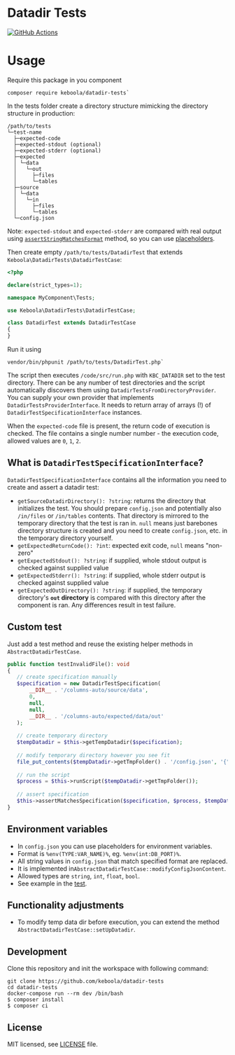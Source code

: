 # Datadir Tests

[![GitHub Actions](https://github.com/keboola/datadir-tests/actions/workflows/push.yml/badge.svg)](https://github.com/keboola/datadir-tests/actions/workflows/push.yml)

# Usage

Require this package in you component

```shell
composer require keboola/datadir-tests`
```

In the tests folder create a directory structure mimicking the directory structure in production:

```text
/path/to/tests
└─test-name
  ├─expected-code
  ├─expected-stdout (optional)
  ├─expected-stderr (optional)
  ├─expected
  │ └─data
  │   └─out
  │     ├─files
  │     └─tables
  ├─source
  │ └─data
  │   └─in
  │     ├─files
  │     └─tables
  └─config.json
```

Note: `expected-stdout` and `expected-stderr` 
are compared with real output using [`assertStringMatchesFormat`](https://phpunit.readthedocs.io/en/9.3/assertions.html#assertstringmatchesformat) method,
so you can use [placeholders](https://phpunit.readthedocs.io/en/9.5/assertions.html#assertstringmatchesformat).

Then create empty `/path/to/tests/DatadirTest` that extends `Keboola\DatadirTests\DatadirTestCase`:

```php
<?php

declare(strict_types=1);

namespace MyComponent\Tests;

use Keboola\DatadirTests\DatadirTestCase;

class DatadirTest extends DatadirTestCase
{
}

``` 

Run it using 

```shell
vendor/bin/phpunit /path/to/tests/DatadirTest.php`
```

The script then executes `/code/src/run.php` with `KBC_DATADIR` set to the test directory. There can be any number of test directories and the script automatically discovers them using `DatadirTestsFromDirectoryProvider`. You can supply your own provider that implements `DatadirTestsProviderInterface`. It needs to return array of arrays (!) of `DatadirTestSpecificationInterface` instances. 

When the `expected-code` file is present, the return code of execution is checked. The file contains a single number number - the execution code, allowed values are `0`, `1`, `2`.

## What is `DatadirTestSpecificationInterface`?

`DatadirTestSpecificationInterface` contains all the information you need to create and assert a datadir test:
 * `getSourceDatadirDirectory(): ?string`: returns the directory that initializes the test. You should prepare `config.json` and potentially also `/in/files` or `/in/tables` contents. That directory is mirrored to the temporary directory that the test is ran in. `null` means just barebones directory structure is created and you need to create `config.json`, etc. in the temporary directory yourself.  
 * `getExpectedReturnCode(): ?int`: expected exit code, `null` means "non-zero"
 * `getExpectedStdout(): ?string`: if supplied, whole stdout output is checked against supplied value 
 * `getExpectedStderr(): ?string`: if supplied, whole stderr output is checked against supplied value
 * `getExpectedOutDirectory(): ?string`: if supplied, the temporary directory's **`out` directory** is compared with this directory after the component is ran. Any differences result in test failure.
 
 ## Custom test
 
 Just add a test method and reuse the existing helper methods in `AbstractDatadirTestCase`. 
 
 ```php
public function testInvalidFile(): void
{
    // create specification manually
    $specification = new DatadirTestSpecification(
        __DIR__ . '/columns-auto/source/data',
        0,
        null,
        null,
        __DIR__ . '/columns-auto/expected/data/out'
    );
    
    // create temporary directory
    $tempDatadir = $this->getTempDatadir($specification);
    
    // modify temporary directory however you see fit
    file_put_contents($tempDatadir->getTmpFolder() . '/config.json', '{"parameters": []}');
    
    // run the script
    $process = $this->runScript($tempDatadir->getTmpFolder());
    
    // assert specification
    $this->assertMatchesSpecification($specification, $process, $tempDatadir->getTmpFolder());
}
 ```

## Environment variables

- In `config.json` you can use placeholders for environment variables. 
- Format is `%env(TYPE:VAR_NAME)%`, eg. `%env(int:DB_PORT)%`. 
- All string values in `config.json` that match specified format are replaced.
- It is implemented in`AbstractDatadirTestCase::modifyConfigJsonContent`. 
- Allowed types are `string`, `int`, `float`, `bool`.
- See example in the [test](https://github.com/keboola/datadir-tests/blob/master/tests/functional/017-modify-config/functional/source/data/config.json).
 

## Functionality adjustments

- To modify temp data dir before execution, you can extend the method `AbstractDatadirTestCase::setUpDatadir`.

## Development
 
Clone this repository and init the workspace with following command:

```shell
git clone https://github.com/keboola/datadir-tests
cd datadir-tests
docker-compose run --rm dev /bin/bash
$ composer install
$ composer ci
```

## License

MIT licensed, see [LICENSE](./LICENSE) file.
